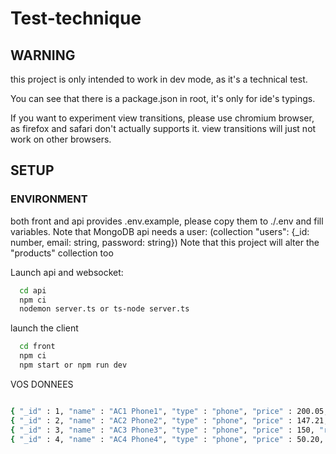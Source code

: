 # Test-technique

## WARNING
this project is only intended to work in dev mode, as it's a technical test.

You can see that there is a package.json in root, it's only for ide's typings.

If you want to experiment view transitions, please use chromium browser, as firefox and safari don't actually supports it. view transitions will just not work on other browsers.

## SETUP

### ENVIRONMENT
both front and api provides .env.example, please copy them to ./.env and fill variables.
Note that MongoDB api needs a user: (collection "users": {_id: number, email: string, password: string})
Note that this project will alter the "products" collection too

Launch api and websocket:
```bash
  cd api
  npm ci
  nodemon server.ts or ts-node server.ts
```

launch the client
```bash
  cd front
  npm ci
  npm start or npm run dev
```

VOS DONNEES 
```bash

{ "_id" : 1, "name" : "AC1 Phone1", "type" : "phone", "price" : 200.05, "rating" : 3.8,"warranty_years" : 1, "available" : true },
{ "_id" : 2, "name" : "AC2 Phone2", "type" : "phone", "price" : 147.21, "rating" : 1,"warranty_years" : 3, "available" : false },
{ "_id" : 3, "name" : "AC3 Phone3", "type" : "phone", "price" : 150, "rating" : 2,"warranty_years" : 1, "available" : true },
{ "_id" : 4, "name" : "AC4 Phone4", "type" : "phone", "price" : 50.20, "rating" : 3,"warranty_years" : 2, "available" : true }
```
